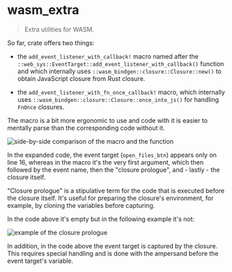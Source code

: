 # wasm_extra

> Extra utilities for WASM.

So far, crate offers two things:

* the `add_event_listener_with_callback!` macro named after the `::web_sys::EventTarget::add_event_listener_with_callback()` function
and which internally uses `::wasm_bindgen::closure::Closure::new()`
to obtain JavaScript closure from Rust closure.

* the `add_event_listener_with_fn_once_callback!` macro,
which internally uses `::wasm_bindgen::closure::Closure::once_into_js()`
for handling `FnOnce` closures.

The macro is a bit more ergonomic to use and code with it is easier to mentally parse than
the corresponding code without it.

![side-by-side comparison of the macro and the function](https://i.imgur.com/YQ8QkYf.png)

In the expanded code, the event target (`open_files_btn`) appears only on line 16, whereas in the macro it's the
very first argument, which then followed by the event name, then the "closure prologue", and - lastly -
the closure itself.

"Closure prologue" is a stipulative term for the code that is executed before the closure itself. It's useful for
preparing the closure's environment, for example, by cloning the variables before capturing.

In the code above it's empty but in the following example it's not:

![example of the closure prologue](https://i.imgur.com/K3DK2vn.png)

In addition, in the code above the event target is captured by the closure. This requires special handling
and is done with the ampersand before the event target's variable.
